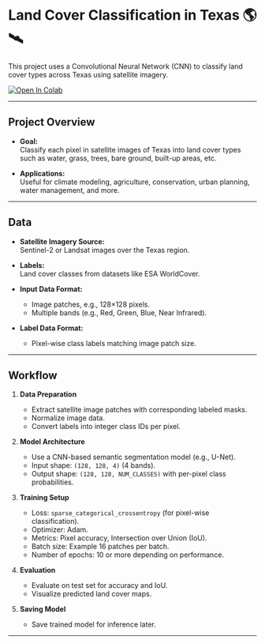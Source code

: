 # Land Cover Classification in Texas 🌎🛰️

This project uses a Convolutional Neural Network (CNN) to classify land cover types across Texas using satellite imagery.

[![Open In Colab](https://colab.research.google.com/assets/colab-badge.svg)](https://colab.research.google.com/github/samrakshanadhikari/landcovertexas.repo/blob/main/landcover_texas.ipynb)

---

## Project Overview

- **Goal:**  
  Classify each pixel in satellite images of Texas into land cover types such as water, grass, trees, bare ground, built-up areas, etc.

- **Applications:**  
  Useful for climate modeling, agriculture, conservation, urban planning, water management, and more.

---

## Data

- **Satellite Imagery Source:**  
  Sentinel-2 or Landsat images over the Texas region.

- **Labels:**  
  Land cover classes from datasets like ESA WorldCover.

- **Input Data Format:**  
  - Image patches, e.g., 128×128 pixels.  
  - Multiple bands (e.g., Red, Green, Blue, Near Infrared).

- **Label Data Format:**  
  - Pixel-wise class labels matching image patch size.

---

## Workflow

1. **Data Preparation**  
   - Extract satellite image patches with corresponding labeled masks.  
   - Normalize image data.  
   - Convert labels into integer class IDs per pixel.

2. **Model Architecture**  
   - Use a CNN-based semantic segmentation model (e.g., U-Net).  
   - Input shape: `(128, 128, 4)` (4 bands).  
   - Output shape: `(128, 128, NUM_CLASSES)` with per-pixel class probabilities.

3. **Training Setup**  
   - Loss: `sparse_categorical_crossentropy` (for pixel-wise classification).  
   - Optimizer: Adam.  
   - Metrics: Pixel accuracy, Intersection over Union (IoU).  
   - Batch size: Example 16 patches per batch.  
   - Number of epochs: 10 or more depending on performance.

4. **Evaluation**  
   - Evaluate on test set for accuracy and IoU.  
   - Visualize predicted land cover maps.

5. **Saving Model**  
   - Save trained model for inference later.

---
